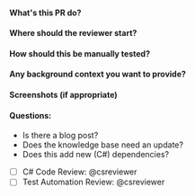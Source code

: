 
#### What's this PR do?
#### Where should the reviewer start?
#### How should this be manually tested?
#### Any background context you want to provide?

#### Screenshots (if appropriate)
#### Questions:
- Is there a blog post?
- Does the knowledge base need an update?
- Does this add new (C#) dependencies?

- [ ] C# Code Review: @csreviewer
- [ ] Test Automation Review: @csreviewer